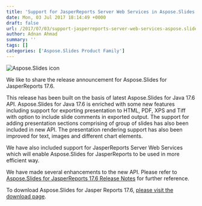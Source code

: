 ```yaml
---
title: 'Support for JasperReports Server Web Services in Aspose.Slides for JasperReports 17.6'
date: Mon, 03 Jul 2017 18:14:49 +0000
draft: false
url: /2017/07/03/support-jasperreports-server-web-services-aspose.slides-jasperreports-17.6/
author: Adnan Ahmad
summary: ''
tags: []
categories: ['Aspose.Slides Product Family']
---
```


![Aspose.Slides icon][1]

We like to share the release announcement for Aspose.Slides for JasperReports 17.6.

This release has been built on the basis of latest Aspose.Slides for Java 17.6 API. Aspose.Slides for Java 17.6 is enriched with some new features including support for exporting presentation to HTML, PDF, XPS and Tiff with option to include slide comments in exported output. The support for adding presentation sections comprising of group of slides has also been included in new API. The presentation rendering support has also been improved for text, images and different chart elements.

We have also included support for JasperReports Server Web Services which will enable Aspose.Slides for JasperReports to be used in more efficient way.

We have made several enhancements to the new API. Please refer to [Aspose.Slides for JasperReports 17.6 Release Notes][2] for further reference.

To download Aspose.Slides for Jasper Reports 17.6, [please visit the download page][3].




[1]: http://www.aspose.com/Images/aspose.slides-logo2.jpg
[2]: https://docs.aspose.com/display/slidesjasperreports/Aspose.Slides+for+Jasper+Reports+17.6+Release+Notes
[3]: http://downloads.aspose.com/slides/jasperreport




